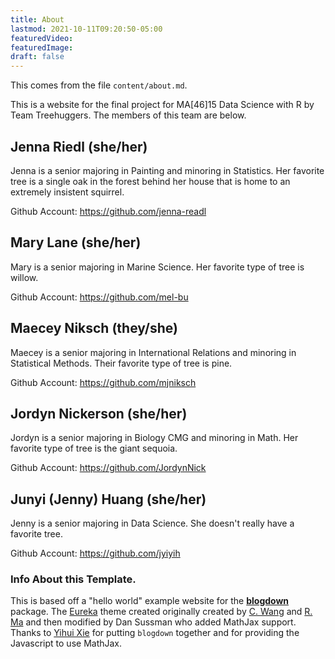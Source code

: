 ```yaml
---
title: About
lastmod: 2021-10-11T09:20:50-05:00
featuredVideo:
featuredImage:
draft: false
---
```


This comes from the file `content/about.md`.

This is a website for the final project for MA[46]15 Data Science with R by Team Treehuggers.
The members of this team are below.

## Jenna Riedl (she/her)

Jenna is a senior majoring in Painting and minoring in Statistics. Her favorite tree is a single oak in the forest behind her house that is home to an extremely insistent squirrel. 

Github Account: https://github.com/jenna-readl

## Mary Lane (she/her)

Mary is a senior majoring in Marine Science. Her favorite type of tree is willow. 

Github Account: https://github.com/mel-bu 

## Maecey Niksch (they/she)

Maecey is a senior majoring in International Relations and minoring in Statistical Methods. Their favorite type of tree is pine.

Github Account: https://github.com/mjniksch

## Jordyn Nickerson (she/her)

Jordyn is a senior majoring in Biology CMG and minoring in Math. Her favorite type of tree is the giant sequoia.

Github Account: https://github.com/JordynNick

## Junyi (Jenny) Huang (she/her)

Jenny is a senior majoring in Data Science. She doesn't really have a favorite tree.

Github Account: https://github.com/jyiyih

<!-- Please leave in the information below -->

### Info About this Template.

This is based off a "hello world" example website for the [**blogdown**](https://github.com/rstudio/blogdown) package. The [Eureka](https://www.wangchucheng.com/en/docs/eureka/) theme created originally created by  [C. Wang](https://www.wangchucheng.com/zh/) and [R. Ma](https://www.ruiqima.com/zh/) and then modified by Dan Sussman who added MathJax support. Thanks to [Yihui Xie](https://github.com/yihui/) for putting `blogdown` together and for providing the Javascript to use MathJax.